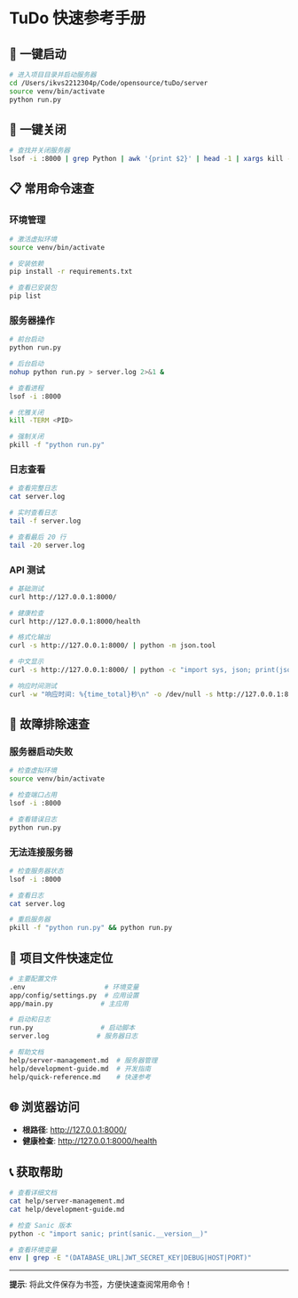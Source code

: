 # TuDo 快速参考手册

## 🚀 一键启动

```bash
# 进入项目目录并启动服务器
cd /Users/ikvs2212304p/Code/opensource/tuDo/server
source venv/bin/activate
python run.py
```

## 🛑 一键关闭

```bash
# 查找并关闭服务器
lsof -i :8000 | grep Python | awk '{print $2}' | head -1 | xargs kill -TERM
```

## 📋 常用命令速查

### 环境管理
```bash
# 激活虚拟环境
source venv/bin/activate

# 安装依赖
pip install -r requirements.txt

# 查看已安装包
pip list
```

### 服务器操作
```bash
# 前台启动
python run.py

# 后台启动
nohup python run.py > server.log 2>&1 &

# 查看进程
lsof -i :8000

# 优雅关闭
kill -TERM <PID>

# 强制关闭
pkill -f "python run.py"
```

### 日志查看
```bash
# 查看完整日志
cat server.log

# 实时查看日志
tail -f server.log

# 查看最后 20 行
tail -20 server.log
```

### API 测试
```bash
# 基础测试
curl http://127.0.0.1:8000/

# 健康检查
curl http://127.0.0.1:8000/health

# 格式化输出
curl -s http://127.0.0.1:8000/ | python -m json.tool

# 中文显示
curl -s http://127.0.0.1:8000/ | python -c "import sys, json; print(json.dumps(json.load(sys.stdin), ensure_ascii=False, indent=2))"

# 响应时间测试
curl -w "响应时间: %{time_total}秒\n" -o /dev/null -s http://127.0.0.1:8000/
```

## 🔧 故障排除速查

### 服务器启动失败
```bash
# 检查虚拟环境
source venv/bin/activate

# 检查端口占用
lsof -i :8000

# 查看错误日志
python run.py
```

### 无法连接服务器
```bash
# 检查服务器状态
lsof -i :8000

# 查看日志
cat server.log

# 重启服务器
pkill -f "python run.py" && python run.py
```

## 📁 项目文件快速定位

```bash
# 主要配置文件
.env                    # 环境变量
app/config/settings.py  # 应用设置
app/main.py            # 主应用

# 启动和日志
run.py                 # 启动脚本
server.log            # 服务器日志

# 帮助文档
help/server-management.md  # 服务器管理
help/development-guide.md  # 开发指南
help/quick-reference.md    # 快速参考
```

## 🌐 浏览器访问

- **根路径**: http://127.0.0.1:8000/
- **健康检查**: http://127.0.0.1:8000/health

## 📞 获取帮助

```bash
# 查看详细文档
cat help/server-management.md
cat help/development-guide.md

# 检查 Sanic 版本
python -c "import sanic; print(sanic.__version__)"

# 查看环境变量
env | grep -E "(DATABASE_URL|JWT_SECRET_KEY|DEBUG|HOST|PORT)"
```

---

**提示**: 将此文件保存为书签，方便快速查阅常用命令！ 